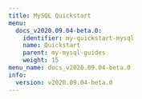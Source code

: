 ```yaml
---
title: MySQL Quickstart
menu:
  docs_v2020.09.04-beta.0:
    identifier: my-quickstart-mysql
    name: Quickstart
    parent: my-mysql-guides
    weight: 15
menu_name: docs_v2020.09.04-beta.0
info:
  version: v2020.09.04-beta.0
---
```


